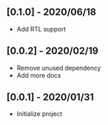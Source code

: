 ## [0.1.0] - 2020/06/18

* Add RTL support

## [0.0.2] - 2020/02/19

* Remove unused dependency
* Add more docs

## [0.0.1] - 2020/01/31

* Initialize project
